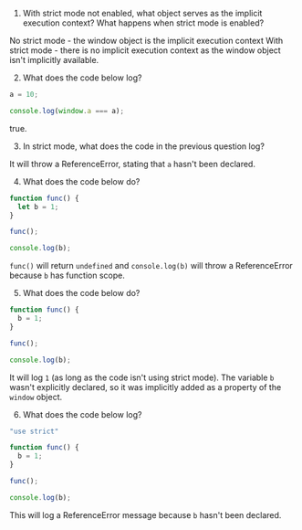 1. With strict mode not enabled, what object serves as the implicit execution context? What happens when strict mode is enabled?

No strict mode - the window object is the implicit execution context
With strict mode - there is no implicit execution context as the window object isn't implicitly available.

2. What does the code below log?
```javascript
a = 10;

console.log(window.a === a);
```

true.

3. In strict mode, what does the code in the previous question log?

It will throw a ReferenceError, stating that `a` hasn't been declared.

4. What does the code below do?
```javascript
function func() {
  let b = 1;
}

func();

console.log(b);
```

`func()` will return `undefined` and `console.log(b)` will throw a ReferenceError because `b` has function scope.

5. What does the code below do?
```javascript
function func() {
  b = 1;
}

func();

console.log(b);
```

It will log `1` (as long as the code isn't using strict mode). The variable `b` wasn't explicitly declared, so it was implicitly added as a property of the `window` object.

6. What does the code below log?
```javascript
"use strict"

function func() {
  b = 1;
}

func();

console.log(b);
```

This will log a ReferenceError message because `b` hasn't been declared.
